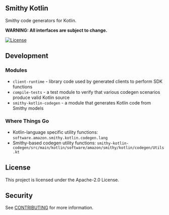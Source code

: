 ## Smithy Kotlin

Smithy code generators for Kotlin.

**WARNING: All interfaces are subject to change.**

[![License][apache-badge]][apache-url]

[apache-badge]: https://img.shields.io/badge/License-Apache%202.0-blue.svg
[apache-url]: LICENSE

## Development

### Modules

* `client-runtime` - library code used by generated clients to perform SDK functions
* `compile-tests` - a test module to verify that various codegen scenarios produce valid Kotlin source  
* `smithy-kotlin-codegen` - a module that generates Kotlin code from Smithy models

### Where Things Go

* Kotlin-language specific utility functions: `software.amazon.smithy.kotlin.codegen.lang`
* Smithy-based codegen utility functions: `smithy-kotlin-codegen/src/main/kotlin/software/amazon/smithy/kotlin/codegen/Utils.kt`

## License

This project is licensed under the Apache-2.0 License.

## Security

See [CONTRIBUTING](CONTRIBUTING.md#security-issue-notifications) for more information.

